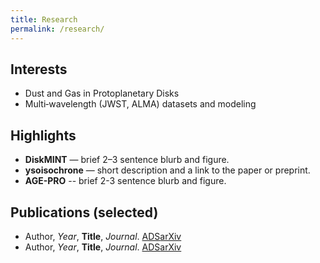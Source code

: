```yaml
---
title: Research
permalink: /research/
---
```


## Interests
- Dust and Gas in Protoplanetary Disks
- Multi‑wavelength (JWST, ALMA) datasets and modeling

## Highlights
- **DiskMINT** — brief 2–3 sentence blurb and figure.
- **ysoisochrone** — short description and a link to the paper or preprint.
- **AGE-PRO** -- brief 2-3 sentence blurb and figure.

## Publications (selected)
- Author, *Year*, **Title**, *Journal*. [ADS]()[arXiv]()
- Author, *Year*, **Title**, *Journal*. [ADS]()[arXiv]()